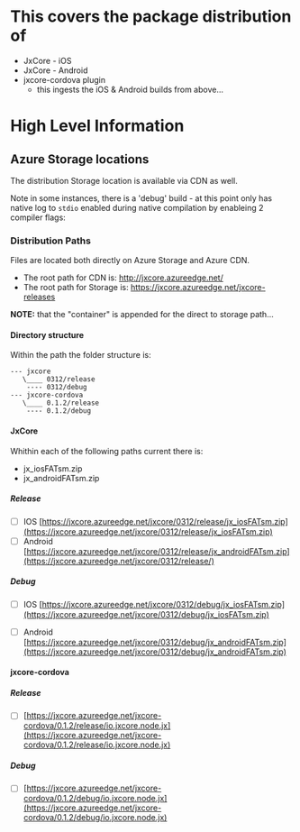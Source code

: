 # This covers the package distribution of 

* JxCore - iOS
* JxCore - Android
* jxcore-cordova plugin
    * this ingests the iOS & Android builds from above...

# High Level Information

## Azure Storage locations
The distribution Storage location is available via CDN as well.

Note in some instances, there is a 'debug' build - at this point only has native log to `stdio` enabled during native compilation by enableing 2 compiler flags:


### Distribution Paths
Files are located both directly on Azure Storage and Azure CDN.

- The root path for CDN is:  http://jxcore.azureedge.net/
- The root path for Storage is: https://jxcore.azureedge.net/jxcore-releases

**NOTE:** that the "container" is appended for the direct to storage path...

#### Directory structure
Within the path the folder structure is:

```
--- jxcore
   \____ 0312/release
    ---- 0312/debug
--- jxcore-cordova
   \____ 0.1.2/release
    ---- 0.1.2/debug
```

#### JxCore
Whithin each of the following paths current there is:
- jx_iosFATsm.zip
- jx_androidFATsm.zip

##### Release
- [ ] IOS [https://jxcore.azureedge.net/jxcore/0312/release/jx_iosFATsm.zip](https://jxcore.azureedge.net/jxcore/0312/release/jx_iosFATsm.zip)
- [ ] Android [https://jxcore.azureedge.net/jxcore/0312/release/jx_androidFATsm.zip](https://jxcore.azureedge.net/jxcore/0312/release/)
##### Debug
- [ ] IOS [https://jxcore.azureedge.net/jxcore/0312/debug/jx_iosFATsm.zip](https://jxcore.azureedge.net/jxcore/0312/debug/jx_iosFATsm.zip)
- [ ] Android [https://jxcore.azureedge.net/jxcore/0312/debug/jx_androidFATsm.zip](https://jxcore.azureedge.net/jxcore/0312/debug/jx_androidFATsm.zip)


#### jxcore-cordova
##### Release
- [ ] [https://jxcore.azureedge.net/jxcore-cordova/0.1.2/release/io.jxcore.node.jx](https://jxcore.azureedge.net/jxcore-cordova/0.1.2/release/io.jxcore.node.jx)
##### Debug
- [ ] [https://jxcore.azureedge.net/jxcore-cordova/0.1.2/debug/io.jxcore.node.jx](https://jxcore.azureedge.net/jxcore-cordova/0.1.2/debug/io.jxcore.node.jx)

